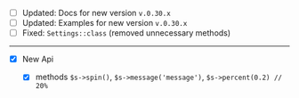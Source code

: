 
- [ ] Updated: Docs for new version `v.0.30.x`
- [ ] Updated: Examples for new version `v.0.30.x`
- [ ] Fixed: `Settings::class` (removed unnecessary methods)

---

- [x] New Api   
    - [x] methods `$s->spin()`, `$s->message('message')`, `$s->percent(0.2) // 20%`  
 

